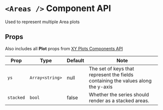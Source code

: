 # `<Areas />` Component API

Used to represent multiple Area plots

## Props

Also includes all **Plot** props from [XY Plots Components API](XYPlots.md)

| Prop      | Type            | Default | Note                                                                             |
| --------- | --------------- | ------- | -------------------------------------------------------------------------------- |
| `ys`      | `Array<string>` | null    | The set of keys that represent the fields containing the values along the y-axis |
| `stacked` | `bool`          | false   | Whether the series should render as a stacked areas.                             |
